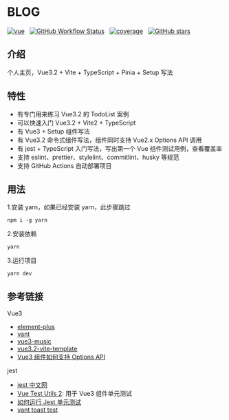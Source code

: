 # BLOG

[![vue](https://img.shields.io/badge/MADE%20WITH-VUE3.2-42a97a?style=for-the-badge&labelColor=35495d)](https://vuejs.org)
&nbsp;
[![GitHub Workflow Status](https://img.shields.io/github/workflow/status/shaobeichen/blog/deploy?label=deploy&style=for-the-badge)](https://github.com/shaobeichen/blog/actions/workflows/action.yml)
&nbsp;
[![coverage](https://img.shields.io/codecov/c/github/shaobeichen/blog/master.svg?label=coverage&style=for-the-badge)](https://codecov.io/gh/shaobeichen/blog)
&nbsp;
[![GitHub stars](https://img.shields.io/github/stars/shaobeichen/blog.svg?style=for-the-badge)](https://github.com/shaobeichen/blog/stargazers)
&nbsp;

## 介绍

个人主页，Vue3.2 + Vite + TypeScript + Pinia + Setup 写法

## 特性

- 有专门用来练习 Vue3.2 的 TodoList 案例
- 可以快速入门 Vue3.2 + Vite2 + TypeScript
- 有 Vue3 + Setup 组件写法
- 有 Vue3.2 命令式组件写法，组件同时支持 Vue2.x Options API 调用
- 有 jest + TypeScript 入门写法，写出第一个 Vue 组件测试用例，查看覆盖率
- 支持 eslint、prettier、stylelint、commitlint、husky 等规范
- 支持 GitHub Actions 自动部署项目

## 用法

1.安装 yarn，如果已经安装 yarn，此步骤跳过

```
npm i -g yarn
```

2.安装依赖

```
yarn
```

3.运行项目

```
yarn dev
```

## 参考链接

Vue3

- [element-plus](https://github.com/element-plus/element-plus/tree/dev/packages/components)
- [vant](https://github.com/youzan/vant)
- [vue3-music](https://github.com/SmallRuralDog/vue3-music/blob/master/src/views/playlist/PlayList.vue)
- [vue3.2-vite-template](https://github.com/BoyYangzai/vue3.2-vite-template/blob/main/src/components/Message/Message.ts)
- [Vue3 组件如何支持 Options API](https://github.com/vueComponent/ant-design-vue/issues/2810)

jest

- [jest 中文网](https://jestjs.io/zh-Hans/docs/getting-started)
- [Vue Test Utils 2](https://test-utils.vuejs.org/guide/): 用于 Vue3 组件单元测试
- [如何运行 Jest 单元测试](https://developer.aliyun.com/article/975177)
- [vant toast test](https://github.com/youzan/vant/blob/dev/packages/vant/src/toast/test/index.spec.ts)
